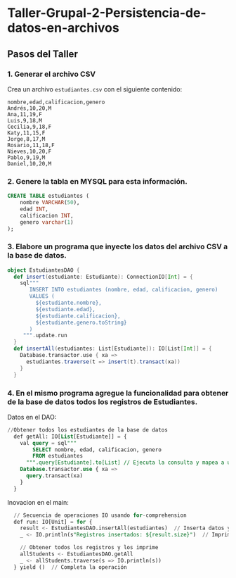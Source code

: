 # Taller-Grupal-2-Persistencia-de-datos-en-archivos


## Pasos del Taller

### 1. Generar el archivo CSV

Crea un archivo `estudiantes.csv` con el siguiente contenido:

```csv
nombre,edad,calificacion,genero
Andrés,10,20,M
Ana,11,19,F
Luis,9,18,M
Cecilia,9,18,F
Katy,11,15,F
Jorge,8,17,M
Rosario,11,18,F
Nieves,10,20,F
Pablo,9,19,M
Daniel,10,20,M
```

### 2. Genere la tabla en MYSQL para esta información.

```sql
CREATE TABLE estudiantes (
    nombre VARCHAR(50),
    edad INT,
    calificacion INT,
    genero varchar(1)
);
```

### 3. Elabore un programa que inyecte los datos del archivo CSV a la base de datos. 

```scala
object EstudiantesDAO {
  def insert(estudiante: Estudiante): ConnectionIO[Int] = {
    sql"""
       INSERT INTO estudiantes (nombre, edad, calificacion, genero)
       VALUES (
         ${estudiante.nombre},
         ${estudiante.edad},
         ${estudiante.calificacion},
         ${estudiante.genero.toString}
       )
     """.update.run
  }
  def insertAll(estudiantes: List[Estudiante]): IO[List[Int]] = {
    Database.transactor.use { xa =>
      estudiantes.traverse(t => insert(t).transact(xa))
    }
  }

```


### 4. En el mismo programa agregue la funcionalidad para obtener de la base de datos todos los registros de Estudiantes. 

Datos en el DAO:

```sql
//Obtener todos los estudiantes de la base de datos
  def getAll: IO[List[Estudiante]] = {
    val query = sql"""
        SELECT nombre, edad, calificacion, genero
        FROM estudiantes
      """.query[Estudiante].to[List] // Ejecuta la consulta y mapea a una lista de Estudiantes
    Database.transactor.use { xa =>
      query.transact(xa)
    }
  }
```

Inovacion en el main:

```sql
  // Secuencia de operaciones IO usando for-comprehension
  def run: IO[Unit] = for {
    result <- EstudiantesDAO.insertAll(estudiantes)  // Inserta datos y extrae resultado con <-
    _ <- IO.println(s"Registros insertados: ${result.size}")  // Imprime cantidad

    // Obtener todos los registros y los imprime
    allStudents <- EstudiantesDAO.getAll
    _ <- allStudents.traverse(s => IO.println(s))
  } yield ()  // Completa la operación
```
